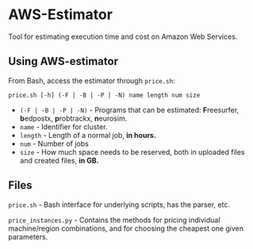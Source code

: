 # AWS-Estimator
Tool for estimating execution time and cost on Amazon Web Services.

## Using AWS-estimator

From Bash, access the estimator through `price.sh`:

    price.sh [-h] (-F | -B | -P | -N) name length num size

 * `(-F | -B | -P | -N)` - Programs that can be estimated: **F**reesurfer, **b**edpostx, **p**robtrackx, **n**eurosim.
 * `name` - Identifier for cluster.
 * `length` - Length of a normal job, **in hours.**
 * `num` - Number of jobs
 * `size` - How much space needs to be reserved, both in uploaded files and created files, **in GB.**

## Files


`price.sh` - Bash interface for underlying scripts, has the parser, etc.

`price_instances.py` - Contains the methods for pricing individual machine/region combinations, and for choosing the cheapest one given parameters.